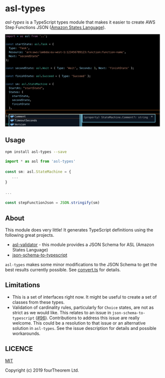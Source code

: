 # asl-types

*asl-types* is a TypeScript types module that makes it easier to create AWS Step Functions JSON ([Amazon States Language](https://docs.aws.amazon.com/step-functions/latest/dg/concepts-amazon-states-language.html)).

![Screenshot](./screen.png)

## Usage

```sh
npm install asl-types --save
```

```ts
import * as asl from 'asl-types'

const sm: asl.StateMachine = {
   ...
}

...

const stepFunctionJson = JSON.stringify(sm)
```

## About

This module does very little! It generates TypeScript definitions using the following great projects.

- [asl-validator](https://github.com/airware/asl-validator) - this module provides a JSON Schema for ASL (Amazon States Language)
- [json-schema-to-typescript](https://github.com/bcherny/json-schema-to-typescript)

`asl-types` makes some minor modifications to the JSON Schema to get the best results currently possible. See [convert.ts](src/convert.ts) for details.

## Limitations

- This is a set of interfaces right now. It might be useful to create a set of classes from these types.
- Validation of cardinality rules, particularly for `Choice` states, are not as strict as we would like. This relates to an issue in `json-schema-to-typescript` ([#96](https://github.com/bcherny/json-schema-to-typescript/issues/96)). Contributions to address this issue are really welcome. This could be a resolution to that issue or an alternative solution in `asl-types`.  See the issue description for details and possible workarounds.

## LICENCE

[MIT](./LICENCE)

Copyright (c) 2019 fourTheorem Ltd.

